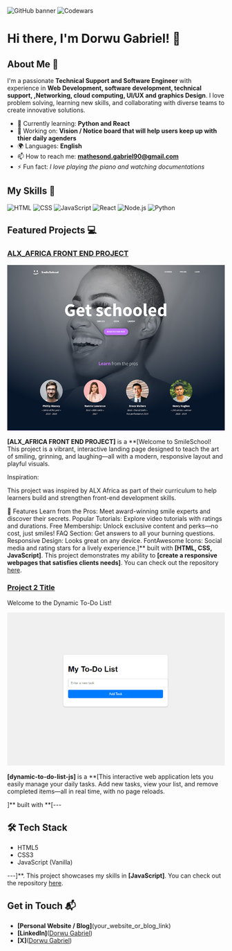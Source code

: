 ![GitHub banner](https://github.com/user-attachments/assets/6dae5024-50a2-4b7d-8712-7b1658c5222d)
![Codewars](https://www.codewars.com/users/mathesond900/badges/large)
# Hi there, I'm Dorwu Gabriel! 👋

## About Me 🚀

I'm a passionate **Technical Support and Software Engineer** with experience in **Web Development, software development, technical support, ,Networking, cloud computing, UI/UX and graphics Design**. I love problem solving, learning new skills, and collaborating with diverse teams to create innovative solutions.

- 🌱 Currently learning: **Python and React**
- 🔭 Working on: **Vision / Notice board that will help users keep up with thier daily agenders**
- 🌍 Languages: **English**
- 📫 How to reach me: **mathesond.gabriel90@gmail.com**
- ⚡ Fun fact: *I love playing the piano and watching documentations*

## My Skills 🧠

![HTML](https://img.shields.io/badge/-HTML-E34F26?style=flat-square&logo=html5&logoColor=white)
![CSS](https://img.shields.io/badge/-CSS-1572B6?style=flat-square&logo=css3&logoColor=white)
![JavaScript](https://img.shields.io/badge/-JavaScript-F7DF1E?style=flat-square&logo=javascript&logoColor=black)
![React](https://img.shields.io/badge/-React-61DAFB?style=flat-square&logo=react&logoColor=black)
![Node.js](https://img.shields.io/badge/-Node.js-339933?style=flat-square&logo=node.js&logoColor=white)
![Python](https://img.shields.io/pypi/v/:packageName
)

## Featured Projects 💻

### [ALX_AFRICA FRONT END PROJECT](https://github.com/Dorwu-Gabriel/alx_html_css/blob/main/css_advanced)

![Project 1 Screenshot](https://github.com/Dorwu-Gabriel/alx_html_css/blob/main/css_advanced/img/Header_banner.jpg)

**[ALX_AFRICA FRONT END PROJECT]** is a **[Welcome to SmileSchool! This project is a vibrant, interactive landing page designed to teach the art of smiling, grinning, and laughing—all with a modern, responsive layout and playful visuals.

Inspiration:

This project was inspired by ALX Africa as part of their curriculum to help learners build and strengthen front-end development skills.

🚀 Features
Learn from the Pros: Meet award-winning smile experts and discover their secrets.
Popular Tutorials: Explore video tutorials with ratings and durations.
Free Membership: Unlock exclusive content and perks—no cost, just smiles!
FAQ Section: Get answers to all your burning questions.
Responsive Design: Looks great on any device.
FontAwesome Icons: Social media and rating stars for a lively experience.]** built with **[HTML, CSS, JavaScript]**. This project demonstrates my ability to **[create a responsive webpages that satisfies clients needs]**. You can check out the repository [here](https://github.com/Dorwu-Gabriel/alx_html_css/blob/main/css_advanced/README.md).

### [Project 2 Title](https://github.com/Dorwu-Gabriel/dynamic-to-do-list-js)
Welcome to the Dynamic To-Do List!

![Project 2 Screenshot](https://github.com/Dorwu-Gabriel/dynamic-to-do-list-js/blob/main/To_Do_List_Demo.gif)

**[dynamic-to-do-list-js]** is a **[This interactive web application lets you easily manage your daily tasks. Add new tasks, view your list, and remove completed items—all in real time, with no page reloads.

]** built with **[---

## 🛠️ Tech Stack

- HTML5
- CSS3
- JavaScript (Vanilla)

---]**. This project showcases my skills in **[JavaScript]**. You can check out the repository [here](https://github.com/Dorwu-Gabriel/dynamic-to-do-list-js).

## Get in Touch 📬

- **[Personal Website / Blog]**(your_website_or_blog_link)
- **[LinkedIn]**([Dorwu Gabriel](https://www.linkedin.com/in/dorwu-gabriel-6b34701a3/))
- **[X]**([Dorwu Gabriel](https://www.linkedin.com/in/dorwu-gabriel-6b34701a3/))




<!-- Hi, I'm Gabriel, a Technical Support and Software Engineer with a passion for technology, problem-solving, and innovation.
I hold a Bachelors of Applied Science in Information Technology Degree and have experience in technical support, cloud computing, and software 
development. My journey in tech has been fueled by a strong desire to learn, grow, and create solutions that make a difference.
- 📫 How to reach me on mathesond.gabriel90@gmail.com -->

<!---
mathesond900/mathesond900 is a ✨ special ✨ repository because its `README.md` (this file) appears on your GitHub profile.
You can click the Preview link to take a look at your changes.
--->

